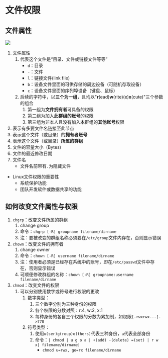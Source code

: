 # 文件权限
## 文件属性
![](https://jiunian-pic-1310185536.cos.ap-nanjing.myqcloud.com/picgo%2F20220929112639.png)

1. 文件属性
	1. 代表这个文件是“目录、文件或链接文件等等”
		- `d`：目录
		- `-`：文件
		- `l`：链接文件(link file)
		- `b`：设备文件里面的可供存储的周边设备（可随机存取设备）
		- `c`：设备文件里面的序列埠设备（键盘、鼠标）
	2. 后续的字符中，以**三个为一组**，且均以"**r**(ead)**w**(rite)(e)**x**(cute)"三个参数的组合
		1. 第一组为**文件拥有者**可具备的权限
		2. 第二组为加入**此群组的账号**的权限
		3. 第三组为非本人且没有加入本群组的**其他账号**权限
2. 表示有多要文件名链接至此节点
3. 表示这个文件（或目录）的**拥有者账号**
4. 表示这个文件（或目录）**所属的群组**
5. 文件的容量大小（Bytes)
6. 文件的最近修改日期
7. 文件名
	- 文件名前带有`.`为隐藏文件

- Linux文件权限的重要性
	- 系统保护功能
	- 团队开发软件或数据共享的功能

## 如何改变文件属性与权限
1. `chgrp`：改变文件所属的群组
	1. change group
	2. 命令：`chgrp [-R] groupname filename/dirname`
	3. 注：要被改变的群组名称必须要在`/etc/group`文件内存在，否则显示错误
2. `chown`：改变文件的拥有者
	1. change owner
	2. 命令：`chown [-R] username filename/dirname`
	3. 注：使用者必须是已经存在系统中的账号，即在`/etc/passwd`文件中存在，否则显示错误
	4. 可顺便修改群组的名称：`chown [-R] groupname:username filename/dirname`
3. `chmod`：改变文件的权限
	1. 可以分别使用数字或符号进行权限的更改
		1. 数字类型：
			1. 三个数字分别为三种身份的权限
			2. 各个权限的分数对照：r:4, w:2, x:1
			3. 每种身份的各自三个权限的分数为累加制，如权限`[-rwxrwx---]->770`
		2. 符号类型：
			1. 使用`u(ser)g(roup)o(thers)`代表三种身份，`a`代表全部身份
			2. 命令：`| chmod | u g o a | +(add) -(delete) =(set) | r w x| filename/dirname|`
				- `chmod u=rwx, go=rx filename/dirname`